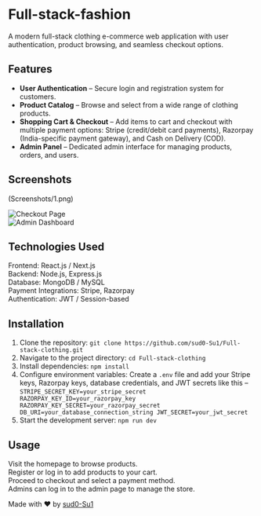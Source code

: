 # Full-stack-fashion

A modern full-stack clothing e-commerce web application with user authentication, product browsing, and seamless checkout options.

## Features

- **User Authentication** – Secure login and registration system for customers.  
- **Product Catalog** – Browse and select from a wide range of clothing products.  
- **Shopping Cart & Checkout** – Add items to cart and checkout with multiple payment options: Stripe (credit/debit card payments), Razorpay (India-specific payment gateway), and Cash on Delivery (COD).  
- **Admin Panel** – Dedicated admin interface for managing products, orders, and users.

## Screenshots

(Screenshots/1.png) 

![Checkout Page](path/to/checkout_screenshot.png)  
![Admin Dashboard](path/to/admin_dashboard_screenshot.png)

## Technologies Used

Frontend: React.js / Next.js  
Backend: Node.js, Express.js  
Database: MongoDB / MySQL  
Payment Integrations: Stripe, Razorpay  
Authentication: JWT / Session-based

## Installation

1. Clone the repository: `git clone https://github.com/sud0-Su1/Full-stack-clothing.git`  
2. Navigate to the project directory: `cd Full-stack-clothing`  
3. Install dependencies: `npm install`  
4. Configure environment variables: Create a `.env` file and add your Stripe keys, Razorpay keys, database credentials, and JWT secrets like this –  
   `STRIPE_SECRET_KEY=your_stripe_secret RAZORPAY_KEY_ID=your_razorpay_key RAZORPAY_KEY_SECRET=your_razorpay_secret DB_URI=your_database_connection_string JWT_SECRET=your_jwt_secret`  
5. Start the development server: `npm run dev`

## Usage

Visit the homepage to browse products.  
Register or log in to add products to your cart.  
Proceed to checkout and select a payment method.  
Admins can log in to the admin page to manage the store.



Made with ❤️ by [sud0-Su1](https://github.com/sud0-Su1)
